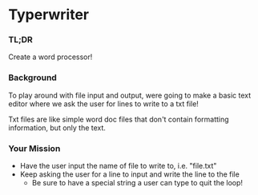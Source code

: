# Typerwriter

### TL;DR

Create a word processor!

### Background

To play around with file input and output, were going to make a basic text
editor where we ask the user for lines to write to a txt file!

Txt files are like simple word doc files that don't contain formatting
information, but only the text.

### Your Mission

- Have the user input the name of file to write to, i.e. "file.txt"
- Keep asking the user for a line to input and write the line to the file
  - Be sure to have a special string a user can type to quit the loop!
